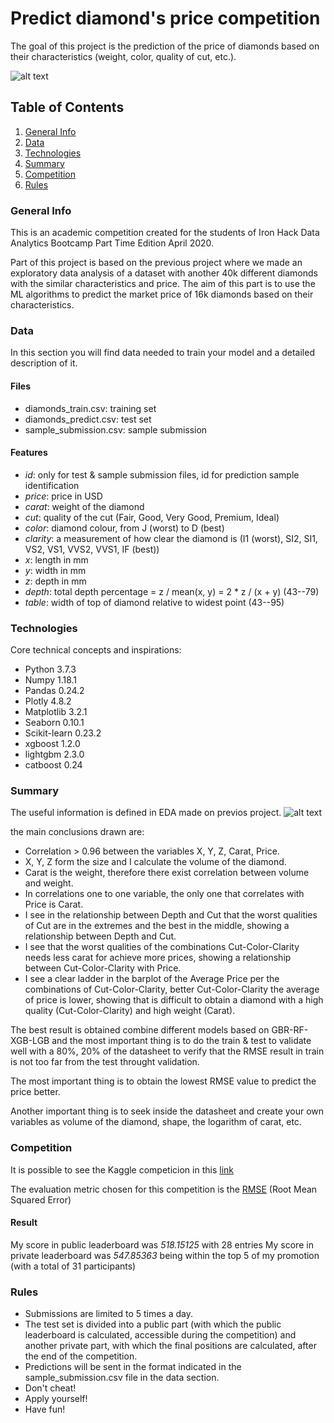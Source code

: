 # Predict diamond's price competition
The goal of this project is the prediction of the price of diamonds based on their characteristics (weight, color, quality of cut, etc.).

![alt text](https://sep.yimg.com/ay/jbead/diamonds-the-4-c-s-11.gif)

## Table of Contents
1. [General Info](#general-info)
2. [Data](#data)
3. [Technologies](#technologies)
4. [Summary](#summary)
5. [Competition](#collaboration)
6. [Rules](#rules)


### General Info
This is an academic competition created for the students of Iron Hack Data Analytics Bootcamp Part Time Edition April 2020.

Part of this project is based on the previous project where we made an exploratory data analysis of a dataset with another 40k different diamonds with the similar characteristics and price. 
The aim of this part is to use the ML algorithms to predict the market price of 16k diamonds based on their characteristics.


### Data
In this section you will find data needed to train your model and a detailed description of it.

#### Files
- diamonds_train.csv: training set
- diamonds_predict.csv: test set
- sample_submission.csv: sample submission

#### Features
- *id*: only for test & sample submission files, id for prediction sample identification
- *price*: price in USD
- *carat*: weight of the diamond
- *cut*: quality of the cut (Fair, Good, Very Good, Premium, Ideal)
- *color*: diamond colour, from J (worst) to D (best)
- *clarity*: a measurement of how clear the diamond is (I1 (worst), SI2, SI1, VS2, VS1, VVS2, VVS1, IF (best))
- *x*: length in mm
- *y*: width in mm
- *z*: depth in mm
- *depth*: total depth percentage = z / mean(x, y) = 2 * z / (x + y) (43--79)
- *table*: width of top of diamond relative to widest point (43--95)


### Technologies
Core technical concepts and inspirations:
- Python 3.7.3
- Numpy 1.18.1
- Pandas 0.24.2
- Plotly 4.8.2
- Matplotlib 3.2.1
- Seaborn 0.10.1
- Scikit-learn 0.23.2
- xgboost 1.2.0
- lightgbm 2.3.0
- catboost 0.24


### Summary
The useful information is defined in EDA made on previos project.
![alt text](https://qualitynoc.es/wp-content/uploads/2020/06/network-operation-center-noc-as-an-efficient-and-comprehensive-network-operations-center-png-520_427.png)

the main conclusions drawn are:
- Correlation > 0.96 between the variables X, Y, Z, Carat, Price.
- X, Y, Z form the size and I calculate the volume of the diamond.
- Carat is the weight, therefore there exist correlation between volume and weight.
- In correlations one to one variable, the only one that correlates with Price is Carat.
- I see in the relationship between Depth and Cut that the worst qualities of Cut are in the extremes and the best in the middle, showing a relationship between Depth and Cut.
- I see that the worst qualities of the combinations Cut-Color-Clarity needs less carat for achieve more prices, showing a relationship between Cut-Color-Clarity with Price.
- I see a clear ladder in the barplot of the Average Price per the combinations of Cut-Color-Clarity, better Cut-Color-Clarity the average of price is lower, showing that is difficult to obtain a diamond with a high quality (Cut-Color-Clarity) and high weight (Carat).

The best result is obtained combine different models based on GBR-RF-XGB-LGB and the most important thing is to do the train & test to validate well with a 80%, 20% of the datasheet to verify that the RMSE result in train is not too far from the test throught validation.

The most important thing is to obtain the lowest RMSE value to predict the price better.

Another important thing is to seek inside the datasheet and create your own variables as volume of the diamond, shape, the logarithm of carat, etc.


### Competition
It is possible to see the Kaggle competicion in this [link](https://www.kaggle.com/c/dataptmad0420/overview)

The evaluation metric chosen for this competition is the [RMSE](https://en.wikipedia.org/wiki/Root-mean-square_deviation) (Root Mean Squared Error)

#### Result
My score in public leaderboard was *518.15125* with 28 entries
My score in private leaderboard was *547.85363* being within the top 5 of my promotion (with a total of 31 participants)


### Rules
- Submissions are limited to 5 times a day.
- The test set is divided into a public part (with which the public leaderboard is calculated, accessible during the competition) and another private part, with which the final positions are calculated, after the end of the competition.
- Predictions will be sent in the format indicated in the sample_submission.csv file in the data section.
- Don't cheat!
- Apply yourself!
- Have fun!

